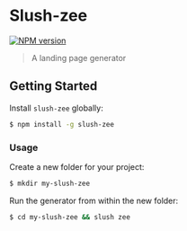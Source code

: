 # Slush-zee
[![NPM version](https://badge-me.herokuapp.com/api/npm/slush-zee.png)](http://badges.enytc.com/for/npm/slush-zee)

> A landing page generator


## Getting Started

Install `slush-zee` globally:

```bash
$ npm install -g slush-zee
```

### Usage

Create a new folder for your project:

```bash
$ mkdir my-slush-zee
```

Run the generator from within the new folder:

```bash
$ cd my-slush-zee && slush zee
```
